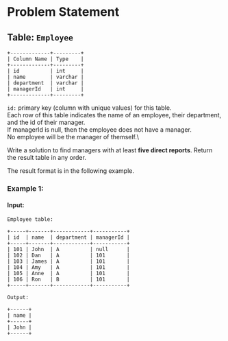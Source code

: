 
# Problem Statement
## Table:  `Employee`
```
+-------------+---------+
| Column Name | Type    |
+-------------+---------+
| id          | int     |
| name        | varchar |
| department  | varchar |
| managerId   | int     |
+-------------+---------+
```
`id:` primary key (column with unique values) for this table.\
Each row of this table indicates the name of an employee, their department, and the id of their manager.\
If managerId is null, then the employee does not have a manager.\
No employee will be the manager of themself.\

Write a solution to find managers with at least  **five direct reports**. Return the result table in  any order.

The result format is in the following example.

### Example 1:
#### Input:
`Employee table:`
```
+-----+-------+------------+-----------+
| id  | name  | department | managerId |
+-----+-------+------------+-----------+
| 101 | John  | A          | null      |
| 102 | Dan   | A          | 101       |
| 103 | James | A          | 101       |
| 104 | Amy   | A          | 101       |
| 105 | Anne  | A          | 101       |
| 106 | Ron   | B          | 101       |
+-----+-------+------------+-----------+
```
`Output:`
```
+------+
| name |
+------+
| John |
+------+
```
